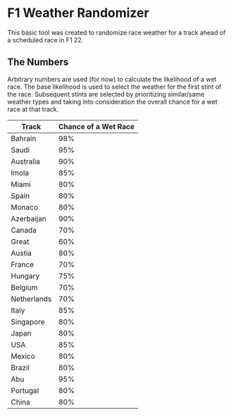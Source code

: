 # F1 Weather Randomizer

This basic tool was created to randomize race weather for a track ahead of a scheduled race in F1 22.

## The Numbers

Arbitrary numbers are used (for now) to calculate the likelihood of a wet race. The base likelihood is used to select the weather for the first stint of the race. Subsequent stints are selected by prioritizing similar/same weather types and taking into consideration the overall chance for a wet race at that track.

| Track | Chance of a Wet Race |
| --- | ----------- |
| Bahrain | 98% |
| Saudi | 95% |
| Australia | 90% |
| Imola | 85% |
| Miami | 80% |
| Spain | 80% |
| Monaco | 80% |
| Azerbaijan | 90% |
| Canada | 70% |
| Great | 60% |
| Austia | 80% |
| France | 70% |
| Hungary | 75% |
| Belgium | 70% |
| Netherlands | 70% |
| Italy | 85% |
| Singapore | 80% |
| Japan | 80% |
| USA | 85% |
| Mexico | 80% |
| Brazil | 80% |
| Abu | 95% |
| Portugal | 80% |
| China | 80% |
